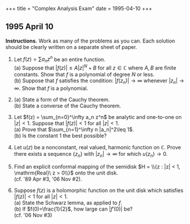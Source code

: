 +++
title = "Complex Analysis Exam"
date = 1995-04-10
+++

## 1995 April 10

**Instructions.** Work as many of the problems as you can.  Each solution should be clearly written on a separate sheet of paper.

1. Let $f(z) = \sum a_n z^n$ be an entire function.\
   (a) Suppose that $|f(z)| \leq A |z|^N + B$ for all $z\in \mathbb C$ where $A, B$ are finite constants.  Show that $f$ is a polynomial of degree $N$ or less.\
   (b) Suppose that $f$ satisfies the condition: $|f(z_n)|\rightarrow \infty$ whenever $|z_n| \rightarrow \infty$.  Show that $f$ is a polynomial.

2. (a) State a form of the Cauchy theorem.\
   (b) State a converse of the Cauchy theorem.
   <!-- \index{Cauchy's theorem!problems}\index{Morera's theorem!problems} -->

3. Let $f(z) = \sum_{n=0}^\infty a_n z^n$ be analytic and one-to-one on $|z|<1$.
   Suppose that $|f(z)|<1$ for all $|z|<1$.\
   (a) Prove that $\sum_{n=1}^\infty n |a_n|^2\leq 1$.\
   (b) Is the constant 1 the best possible?
   <!-- 
   \footnote{On the original exam, the power series representation was given as $f(z) = \sum_{n=1}^\infty a_n z^n$.  However, the problem can be solved without assuming $a_0=0$ {\it a priori}.} 
    -->

4. Let $u(z)$ be a nonconstant, real valued, harmonic function on $\mathbb C$.  Prove there exists a sequence $\{z_n\}$ with $|z_n|\rightarrow \infty$ for which $u(z_n)\rightarrow 0$.

5. Find an explicit conformal mapping of the semidisk $H = \\{z : |z| < 1, \mathrm{Real}\ z > 0\\}$ onto the unit disk.\
   (cf. '89 Apr \#3, '06 Nov \#2). <!-- \index{conformal mapping!problems} -->

6. Suppose $f(z)$ is a holomorphic function on the unit disk which satisfies $|f(z)|<1$ for all $|z|<1$.\
   (a) State the Schwarz lemma, as applied to $f$.\
   (b) If $f(0)=\frac{1}{2}$, how large can $|f'(0)|$ be?\
   (cf. '06 Nov \#3) 
    <!-- \index{Schwarz's lemma!applied} -->


<!-- 
SOLUTION 1.
   
  \ifthenelse{\boolean{includeSolutions}}{\begin{solution}
      \index{Cauchy's formula!applied}
      {\bf (a)} By Cauchy's formula, we have 
      \[
      a_n = \frac{f^{(n)}(0)}{n!} = \frac{1}{2\pi i} \int_{|\zeta| = R} \frac{f(\zeta)}{\zeta^{n+1}}\, d\zeta,
      \]
      for every $R>0$.  Therefore,
      % \begin{align*}
      \begin{equation*}
        % \label{eq:100}
        |a_n| \leq  \frac{1}{2\pi} \int_{|\zeta| = R} \frac{|f(\zeta)|}{|\zeta|^{n+1}}\,|d\zeta|\\[4pt]
        \leq  \frac{1}{2\pi} \, \frac{A\, R^N + B}{R^{n+1}}\, 2\pi R\\[4pt]
        = A \,R^{N-n} + B \, R^{-n}.
        % \end{align*}
      \end{equation*}
      Again, this holds for every $R>0$.  Thus, for any $n>N$ and 
      $\epsilon >0$, taking $R$ large enough forces $|a_n| < \epsilon$ ($n=N+1, N+2,
      \dots$).  Since $\epsilon$ was arbitrary, we have $a_n = 0$ for all $n=N+1,
      N+2,\dots$.  Therefore,
      $f(z) = \sum_{n=0}^N a_n z^n$. 
      \qed
      ~\\
      {\bf (b)} We give three different proofs.  The first is the shortest, but relies
      on the heaviest machinery.\\[4pt]
      \index{Casorati-Weierstrass theorem!applied}
      {\it Proof 1:} If we take for granted that any transcendental
      (i.e.~non-polynomial) entire function has an essential singularity at infinity,
      then the Casorati-Weierstrass theorem (see 3 of Nov.~'01) implies that, for any
      complex number $w$, there is a sequence $\{z_n\}$
      with $z_n\rightarrow \infty$ and $f(z_n)\rightarrow w$ as $n\rightarrow \infty$.  
      Since this contradicts the given hypotheses, $f(z)$ cannot be a transcendental
      function.  That is, $f(z)$ must be a polynomial.
      \qed
      ~\\
      {\it Proof 2:} Since $f\in H(\C)$, the series
      % $f(z) = \sum_{n=0}^\infty a_n z^n$ converges locally uniformly in $\C$.  The
      $f(z) = \sum a_n z^n$ converges locally uniformly in $\C$.  The
      hypotheses imply that the function $f(1/z)$ has a pole at $z=0$.  Let 
      \[
      g(z) = f(1/z) = \sum_{n=-\infty}^\infty b_n z^n
      \]
      be the Laurent series expansion of the function $g$ about $z=0$.  Suppose the
      pole at $z=0$ is of order $m$.  Clearly $m$ is finite, by the criterion for a pole
      (\ie $\lim_{z\rightarrow 0} f(1/z) = \infty$).  Therefore, we can write
      \begin{equation}
        \label{eq:200}
        g(z) = f(1/z) = \sum_{n=-m}^\infty b_n z^n = b_{-m}z^{-m} + b_{-m+1}z^{-m+1} +
        \cdots b_{-1}z^{-1} + b_0 + b_1 z + \cdots
      \end{equation}
      Now $f$ is entire, so it has the form $f(z) = \sum_{n=0}^\infty
      a_n z^n$, which  implies that 
      $f(1/z) =  a_0 + a_1z^{-1} + a_2 z^{-2} + \cdots$.
      Compared with (\ref{eq:200}),
      \[
      a_0 + a_1z^{-1} + a_2 z^{-2} + \cdots  = f(1/z) =  b_{-m}z^{-m} +
      b_{-m+1}z^{-m+1} + \cdots b_{-1}z^{-1} + b_0 + b_1 z + \cdots
      \]
      That is, $0 = a_{m+1} = a_{m+2} = \cdots$, so 
      \[
      f(z) = \sum_{n=0}^m a_n z^n.
      \]
      {\it Proof 3:} By the hypotheses, there is an $R>0$ such that $|f(z)|>0$ for all
      $|z|>R$.  Therefore, the zeros of $f$ are confined to a closed disk
      $\overline{D}_R = \{|z|\leq R\}$.  Since the zeros of $f$ are isolated, there are
      at most finitely many of them in any compact subset of $\C$.  In particular, 
      $\overline{D}_R$ contains only finitely many zeros of $f$.  This proves that $f$
      has only finitely many zeros in $\C$.

      Let $\{\alpha_1,\dots, \alpha_N\}$ be the collections of all zeros of $f$
      (counting multiplicities).  Consider the function
      \begin{equation}
        \label{eq:400}
        g(z) = \frac{f(z)}{(z-\alpha_1)\cdots (z-\alpha_N)}.
      \end{equation}
      This is defined and holomorphic in $\C\setminus \{\alpha_1, \dots, \alpha_N\}$,
      but the $\alpha_i$'s are removable singularities, so $g(z)$ is a nonzero entire
      function. In particular, for any $R>0$,
      % Next note that, as $g(z) \in H(\C)$ and $g(z)\neq 0$ $(z\in \C)$, it is
      % clear that, 
      \[
      \min_{z\in D_R} |g(z)|\geq \min_{|z|=R}|g(z)| = \epsilon > 0,
      \]
      for some $\epsilon>0$.  Therefore, $1/g$ is a bounded entire function, hence
      \index{Liouville's theorem!applied}
      constant, by Liouville's theorem.  What we have shown is that the left hand side of
      (\ref{eq:400}) is constant, and this proves that $f(z)$ is a polynomial.
      \qed

      {\it Remark:} A nice corollary to part (b) is the following:

      \begin{corollary}
        If $f$ is an injective entire function, then $f(z) = a z + b$ for some constants
        $a$ and $b$.
      \end{corollary}
      The proof appears below in section \ref{sec:limiting-behavior}.
    \end{solution}  }{}

  \pspace

SOLUTION 2.
   
  \ifthenelse{\boolean{includeSolutions}}{\begin{solution}
      {\bf (a)} See theorem~\ref{thm:cauchy1}.\\[4pt]
      {\bf (b)} See theorem~\ref{thm:conv-cauchy}.
    \end{solution}  }{}

  \pspace

SOLUTION 3.
  \ifthenelse{\boolean{includeSolutions}}{\begin{solution}
      {\bf (a)} This is a special case of the following area theorem:
      \index{area theorem}
      \begin{theorem}%[Area theorem]
        Suppose $f(z) = \sum_{n=0}^\infty a_n z^n$ is a holomorphic function which maps the unit disk
        $\UD = \{|z|<1\}$ bijectively onto a domain $f(\UD) = G$ having
        area $A$.  Then
        \[
        A = \pi \sum_{n=1}^\infty n |a_n|^2.
        \]
      \end{theorem}
      \begin{proof}
        The area of the image of $\UD$ under $f$ is the integral over $\UD$ of the Jacobian of $f$.
        That is, 
        \[
        A = \iint_{\UD} |f'(z)|^2 \, dx \,dy.
        \]
        Compute $|f'(z)|$ by differentiating the power series of $f(z)$ term by term,
        \[
        f'(z) = \sum_{n=1}^\infty n a_n z^{n-1}.
        \] 
        Next, take the squared modulus,
        \[
        |f'(z)|^2 = \sum_{m,n=1}^\infty m \, n \, a_m \overline{a}_n z^{m-1} \overline{z}^{n-1}.
        \] 
        This gives,
        \[
        A = \iint_{\UD} \sum_{m,n=1}^\infty m\, n \,a_m \overline{a}_n z^{m-1} \overline{z}^{n-1} \, dx \,dy.
        \]
        Letting $z = r e^{i\theta}$,
        \[
        A = \sum_{m,n=1}^\infty m \, n \, a_m \overline{a}_n \int_0^1\int_0^{2\pi} r^{m+n-1}
        e^{i (m-n)\theta}\, d\theta \,dr.
        \]
        Now, for all $k\neq 0$, the integral of $e^{i k \theta}$ over $0 \leq \theta < 2\pi$
        vanishes, so the only non-vanishing terms of the series are those for which
        $m=n$.  That is,
        \begin{equation}
          \label{eq:500}
          A = 2\pi \sum_{n=1}^\infty n^2 |a_n|^2 \int_0^1r^{2n-1}  \, dr
          = \pi \sum_{n=1}^\infty n^2 |a_n|^2.
        \end{equation}
        \qed
      \end{proof}
      To apply this theorem to the problem at hand, note that the hypotheses of the
      problem imply that $f$ maps the unit disk bijectively onto its range $f(\UD)$,
      which is contained inside $\UD$ and, therefore, has area less or equal to $\pi$.
      This and (\ref{eq:500}) together imply
      \[
      \pi \geq \pi \sum_{n=1}^\infty n^2 |a_n|^2,
      \]
      which gives the desired inequality.\qed
      ~\\[4pt]
      {\bf (b)} The identity function $f(z) = z$ satisfies the given hypotheses and its 
      power series expansion has coefficients $a_1 = 1$ and $0=a_0 = a_2 = a_3 =
      \cdots$.  This shows that the upper bound of 1 is obtained and is therefore the best possible.
      \qed

    \end{solution}  }{}

  \pspace

SOLUTION 4.

  \ifthenelse{\boolean{includeSolutions}}{\begin{solution}
      Suppose, by way of contradiction, that there is no such sequence.  Then $u(z)$ is
      bounded away from zero for all $z$ in some neighborhood of infinity, say, $\{|z|>R\}$, for
      some $R>0$.  Since $u$ is continuous, either $u(z)>0$ for all $|z|>R$, or
      $u(z) < 0$ for all $|z|>R$.  Assume without loss of generality that $u(z)>0$ for
      all $|z|>R$. 

      Since $u$ is continuous on the compact set $\{|z|\leq R\}$, it attains its
      minimum on that set.  Thus, there is an $M>0$ such that $-M\leq u(z)$ for all
      $|z|\leq R$.  Consider the function $U(z) = u(z) + M$.  By construction,
      $U(z)\geq 0$ for all $z\in \C$, and $U$ is harmonic in $\C$.
      But this implies $U(z)$, hence $u(z)$, must be constant.\footnote{Recall problem 1(b), April
        '89, where we proved that a real valued harmonic function $u(z)$ satisfying
        $u(z)\geq 0$ for all $z\in \C$ must be constant.} This contradicts the
      hypothesis that $u(z)$ be nonconstant and completes the proof.  
      \qed
    \end{solution}  }{}

  \pspace

SOLUTION 5.

  \ifthenelse{\boolean{includeSolutions}}{\begin{solution}
      See the solution to (3) of April '89, or (2) of November '06.
    \end{solution}  }{}

  \pspace

SOLUTOIN 6.

  \ifthenelse{\boolean{includeSolutions}}{\begin{solution}
      {\bf (a)} See theorem~\ref{thm:schwarz}.
      \\[4pt]
      {\bf (b)} Assume $f$ satisfies the given hypotheses.  In particular,
      $f(0)=\frac{1}{2}$.   Consider the map
      \[
      \varphi(z) = \frac{\frac{1}{2} - z}{1-\frac{z}{2}}.
      \]
      This is a holomorphic bijection of the unit disk, with $\phi(1/2) = 0$.
      Therefore, $g = \varphi \circ f$ satisfies the hypotheses of Schwarz's lemma.  In
      particular, $|g'(0)| \leq 1$.  Since $g'(z) = \varphi'(f(z))f'(z)$, we have
      \begin{equation}
        \label{eq:300}
        1 \geq |g'(0)| = |\varphi'(1/2)| |f'(0)|.
      \end{equation}
      Now, 
      \[
      \varphi'(z) =
      \frac{-\left(1-\frac{z}{2}\right)+\left(\frac{1}{2}\right)\left(\frac{1}{2}-z\right)}
      {\left(1-\frac{z}{2}\right)^2}.
      \]
      Therefore, $\varphi'(1/2) = -4/3$, and it follows from~(\ref{eq:300}) that 
      \[
      |f'(0)| \leq \frac{1}{|\varphi'(1/2)|} = 3/4.
      \]
      \qed
    \end{solution}  }{}
 -->
